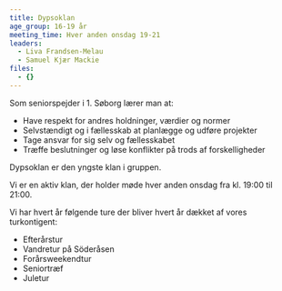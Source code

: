 ```yaml
---
title: Dypsoklan
age_group: 16-19 år
meeting_time: Hver anden onsdag 19-21
leaders:
  - Liva Frandsen-Melau
  - Samuel Kjær Mackie
files:
  - {}
---
```



Som seniorspejder i 1. Søborg lærer man at:



* Have respekt for andres holdninger, værdier og normer
* Selvstændigt og i fællesskab at planlægge og udføre projekter
* Tage ansvar for sig selv og fællesskabet
* Træffe beslutninger og løse konflikter på trods af forskelligheder

Dypsoklan er den yngste klan i gruppen.

Vi er en aktiv klan, der holder møde hver anden onsdag fra kl. 19:00 til 21:00.



Vi har hvert år følgende ture der bliver hvert år dækket af vores turkontigent:

* Efterårstur
* Vandretur på Söderåsen
* Forårsweekendtur
* Seniortræf
* Juletur
